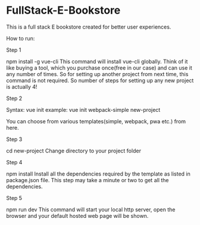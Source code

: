 # FullStack-E-Bookstore

This is a full stack E bookstore created for better user experiences.

How to run:

Step 1

npm install -g vue-cli
This command will install vue-cli globally. Think of it like buying a tool, which you purchase once(free in our case) and can use it any number of times. So for setting up another project from next time, this command is not required. So number of steps for setting up any new project is actually 4!

Step 2

Syntax: vue init <template-name> <project-name>
example: vue init webpack-simple new-project

You can choose from various templates(simple, webpack, pwa etc.) from here.


Step 3

cd new-project
Change directory to your project folder

Step 4

npm install
Install all the dependencies required by the template as listed in package.json file. This step may take a minute or two to get all the dependencies.

Step 5

npm run dev
This command will start your local http server, open the browser and your default hosted web page will be shown.
